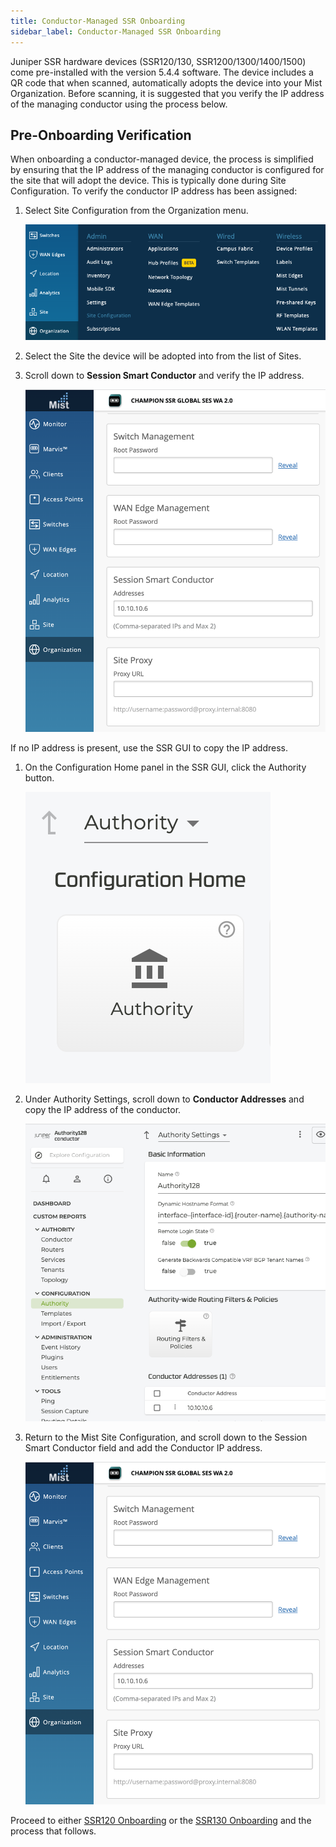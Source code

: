 ```yaml
---
title: Conductor-Managed SSR Onboarding
sidebar_label: Conductor-Managed SSR Onboarding
---
```


Juniper SSR hardware devices (SSR120/130, SSR1200/1300/1400/1500) come pre-installed with the version 5.4.4 software. The device includes a QR code that when scanned, automatically adopts the device into your Mist Organization. Before scanning, it is suggested that you verify the IP address of the managing conductor using the process below. 

## Pre-Onboarding Verification

When onboarding a conductor-managed device, the process is simplified by ensuring that the IP address of the managing conductor is configured for the site that will adopt the device. This is typically done during Site Configuration. To verify the conductor IP address has been assigned:

1. Select Site Configuration from the Organization menu.

	![Site Configuration](/img/wanas_select_site_config.png)

2. Select the Site the device will be adopted into from the list of Sites.

3. Scroll down to **Session Smart Conductor** and verify the IP address. 

	![Session Smart Conductor Address](/img/wanas_conductor_ip_mist.png)

If no IP address is present, use the SSR GUI to copy the IP address.

1.  On the Configuration Home panel in the SSR GUI, click the Authority button. 

	![Authority Home](/img/wanas_conductor_ip1.png)

2. Under Authority Settings, scroll down to **Conductor Addresses** and copy the IP address of the conductor.

	![Conductor Address](/img/wanas_conductor_ip.png)

3. Return to the Mist Site Configuration, and scroll down to the Session Smart Conductor field and add the Conductor IP address.

	![Session Smart Conductor Address](/img/wanas_conductor_ip_mist.png)

Proceed to either [SSR120 Onboarding](wan_assurance_ssr120_quickstart.md) or the [SSR130 Onboarding](wan_assurance_ssr130_quickstart.md) and the process that follows. 